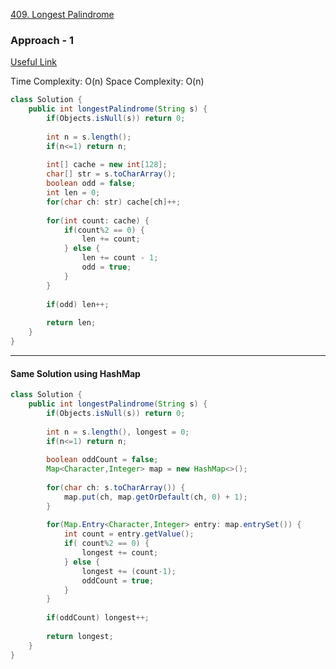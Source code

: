 [409. Longest Palindrome](https://leetcode.com/problems/longest-palindrome/)

### Approach - 1

[Useful Link](https://warmland.gitbooks.io/algorithm/content/leetcode/401-450/409_longest_palindrome.html)

Time Complexity: O(n)
Space Complexity: O(n)

```java
class Solution {
    public int longestPalindrome(String s) {
        if(Objects.isNull(s)) return 0;
        
        int n = s.length();
        if(n<=1) return n;
        
        int[] cache = new int[128];
        char[] str = s.toCharArray();
        boolean odd = false;
        int len = 0;
        for(char ch: str) cache[ch]++;
        
        for(int count: cache) {
            if(count%2 == 0) {
                len += count;
            } else {
                len += count - 1;
                odd = true;
            }
        }
        
        if(odd) len++;
        
        return len;
    }
}
```


---------------------------------------------

#### Same Solution using HashMap

```java
class Solution {
    public int longestPalindrome(String s) {
        if(Objects.isNull(s)) return 0;
        
        int n = s.length(), longest = 0;
        if(n<=1) return n;
        
        boolean oddCount = false;
        Map<Character,Integer> map = new HashMap<>();
        
        for(char ch: s.toCharArray()) {
            map.put(ch, map.getOrDefault(ch, 0) + 1);
        }
        
        for(Map.Entry<Character,Integer> entry: map.entrySet()) {
            int count = entry.getValue();
            if( count%2 == 0) {
                longest += count;
            } else {
                longest += (count-1);
                oddCount = true;
            }
        }
        
        if(oddCount) longest++;
        
        return longest;
    }
}
```